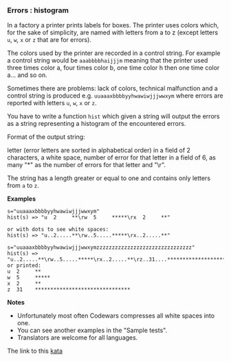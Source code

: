 ### Errors : histogram

In a factory a printer prints labels for boxes. The printer uses colors which, for the sake of simplicity, are named with letters from a to z (except letters `u`, `w`, `x` or `z` that are for errors).

The colors used by the printer are recorded in a control string. For example a control string would be `aaabbbbhaijjjm` meaning that the printer used three times color a, four times color b, one time color h then one time color a... and so on.

Sometimes there are problems: lack of colors, technical malfunction and a control string is produced e.g. `uuaaaxbbbbyyhwawiwjjjwwxym` where errors are reported with letters `u`, `w`, `x` or `z`.

You have to write a function `hist` which given a string will output the errors as a string representing a histogram of the encountered errors.

Format of the output string:

letter (error letters are sorted in alphabetical order) in a field of 2 characters, a white space, number of error for that letter in a field of 6, as many "*" as the number of errors for that letter and "\r".

The string has a length greater or equal to one and contains only letters from `a` to `z`.

**Examples**  
```
s="uuaaaxbbbbyyhwawiwjjjwwxym"
hist(s) => "u  2     **\rw  5     *****\rx  2     **"

or with dots to see white spaces:
hist(s) => "u..2.....**\rw..5.....*****\rx..2.....**"

s="uuaaaxbbbbyyhwawiwjjjwwxymzzzzzzzzzzzzzzzzzzzzzzzzzzzzzzz"
hist(s) => "u..2.....**\rw..5.....*****\rx..2.....**\rz..31....*******************************"
or printed:
u  2     **
w  5     *****
x  2     **
z  31    *******************************
```
**Notes**  

* Unfortunately most often Codewars compresses all white spaces into one.
* You can see another examples in the "Sample tests".
* Translators are welcome for all languages.  

The link to this [kata](https://www.codewars.com/kata/errors-histogram/java)
